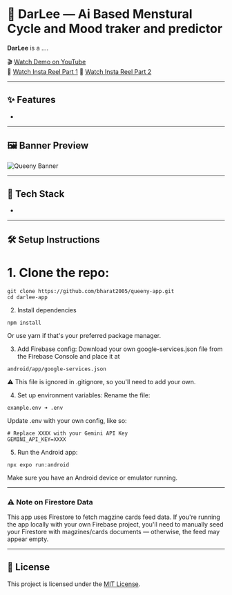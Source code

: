 # 🌸 DarLee — Ai Based Menstural Cycle and Mood traker and predictor

**DarLee** is a ....

🎬 [Watch Demo on YouTube](https://youtu.be/IhErMg8jaLU?feature=shared)  
📱 [Watch Insta Reel Part 1](https://www.instagram.com/reel/DLSoEDrSxya/?utm_source=ig_web_copy_link&igsh=MzRlODBiNWFlZA==)
📱 [Watch Insta Reel Part 2](https://www.instagram.com/reel/DLSr0DyyDIk/?utm_source=ig_web_copy_link&igsh=MzRlODBiNWFlZA==)

---

## ✨ Features

- 

---

## 🖼️ Banner Preview

![Queeny Banner](./media/Queeny%20Banner.png)

---

## 🧠 Tech Stack

- 
---

## 🛠️ Setup Instructions

# 1. Clone the repo:
```
git clone https://github.com/bharat2005/queeny-app.git
cd darlee-app
```

2. Install dependencies
```
npm install
```
   Or use yarn if that's your preferred package manager.

3. Add Firebase config:
   Download your own google-services.json file from the Firebase Console and place it at
```
android/app/google-services.json
```
   ⚠️ This file is ignored in .gitignore, so you'll need to add your own.

4. Set up environment variables:
   Rename the file:
```
example.env ➜ .env
```
   Update .env with your own config, like so:
 ```
# Replace XXXX with your Gemini API Key
GEMINI_API_KEY=XXXX
```

 5. Run the Android app:
```
npx expo run:android
```
   Make sure you have an Android device or emulator running.

---

### ⚠️ Note on Firestore Data

This app uses Firestore to fetch magzine cards feed data.
If you're running the app locally with your own Firebase project, you'll need to manually seed your Firestore with magzines/cards documents — otherwise, the feed may appear empty.

---

## 📄 License  
This project is licensed under the [MIT License](./LICENSE).


